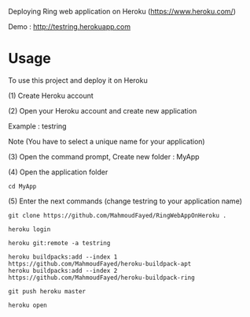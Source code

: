 Deploying Ring web application on Heroku (https://www.heroku.com/)

Demo : http://testring.herokuapp.com

# Usage

To use this project and deploy it on Heroku 

(1) Create Heroku account

(2) Open your Heroku account and create new application

Example : testring

Note (You have to select a unique name for your application)

(3) Open the command prompt, Create new folder : MyApp

(4) Open the application folder

	cd MyApp	

(5) Enter the next commands (change testring to your application name)

	git clone https://github.com/MahmoudFayed/RingWebAppOnHeroku .

	heroku login

	heroku git:remote -a testring

	heroku buildpacks:add --index 1 https://github.com/MahmoudFayed/heroku-buildpack-apt
	heroku buildpacks:add --index 2 https://github.com/MahmoudFayed/heroku-buildpack-ring

	git push heroku master

	heroku open


